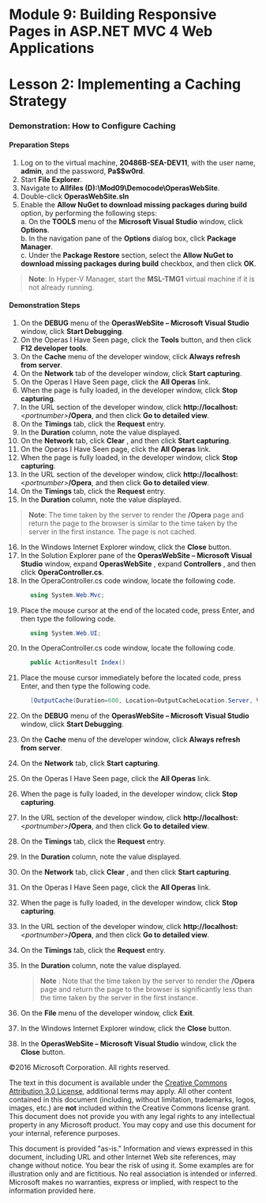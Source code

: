 ﻿# Module 9: Building Responsive Pages in ASP.NET MVC 4 Web Applications

# Lesson 2: Implementing a Caching Strategy

### Demonstration: How to Configure Caching

#### Preparation Steps

1. Log on to the virtual machine, **20486B-SEA-DEV11**, with the user name, **admin**, and the password, **Pa$$w0rd**.
2. Start **File Explorer**.
3. Navigate to **Allfiles (D):\Mod09\Democode\OperasWebSite**.
4. Double-click **OperasWebSite.sln**
5. Enable the **Allow NuGet to download missing packages during build** option, by performing the following steps:  
  a. On the **TOOLS** menu of the **Microsoft Visual Studio** window, click **Options**.  
  b. In the navigation pane of the **Options** dialog box, click **Package Manager**.  
  c. Under the **Package Restore** section, select the **Allow NuGet to download missing packages during build** checkbox, and then click **OK**.
  
  >**Note**: In Hyper-V Manager, start the **MSL-TMG1** virtual machine if it is not already running.

#### Demonstration Steps

1. On the **DEBUG** menu of the **OperasWebSite – Microsoft Visual Studio** window, click **Start Debugging**.
2. On the Operas I Have Seen page, click the **Tools** button, and then click **F12 developer tools**.
3. On the **Cache** menu of the developer window, click **Always refresh from server**.
4. On the **Network** tab of the developer window, click **Start capturing**.
5. On the Operas I Have Seen page, click the **All Operas** link.
6. When the page is fully loaded, in the developer window, click **Stop capturing**.
7. In the URL section of the developer window, click **http://localhost:**&lt;_portnumber&gt;_**/Opera**, and then click **Go to detailed view**.
8. On the **Timings** tab, click the **Request** entry.
9. In the **Duration** column, note the value displayed.
10. On the **Network** tab, click **Clear** , and then click **Start capturing**.
11. On the Operas I Have Seen page, click the **All Operas** link.
12. When the page is fully loaded, in the developer window, click **Stop capturing**.
13. In the URL section of the developer window, click **http://localhost:**&lt;_portnumber&gt;_**/Opera**, and then click **Go to detailed view**.
14. On the **Timings** tab, click the **Request** entry.
15. In the **Duration** column, note the value displayed.

   >**Note**: The time taken by the server to render the **/Opera** page and return the page to the browser is similar to the time taken by the server in the first instance. The page is not cached.

16. In the Windows Internet Explorer window, click the **Close** button.
17. In the Solution Explorer pane of the **OperasWebSite – Microsoft Visual Studio** window, expand **OperasWebSite** , expand  **Controllers** , and then click **OperaController.cs**.
18. In the OperaController.cs code window, locate the following code.

  ```cs
        using System.Web.Mvc;
```
19. Place the mouse cursor at the end of the located code, press Enter, and then type the following code.

  ```cs
        using System.Web.UI;
```
20. In the OperaController.cs code window, locate the following code.

  ```cs
        public ActionResult Index()
```
21. Place the mouse cursor immediately before the located code, press Enter, and then type the following code.

  ```cs
        [OutputCache(Duration=600, Location=OutputCacheLocation.Server, VaryByParam="none")]
```
22. On the **DEBUG** menu of the **OperasWebSite – Microsoft Visual Studio** window, click **Start Debugging**.
23. On the **Cache** menu of the developer window, click **Always refresh from server**.
24. On the **Network** tab, click **Start capturing**.
25. On the Operas I Have Seen page, click the **All Operas** link.
26. When the page is fully loaded, in the developer window, click **Stop capturing**.
27. In the URL section of the developer window, click **http://localhost:**&lt;_portnumber&gt;_**/Opera**, and then click **Go to detailed view**.
28. On the **Timings** tab, click the **Request** entry.
29. In the **Duration** column, note the value displayed.
30. On the **Network** tab, click **Clear** , and then click **Start capturing**.
31. On the Operas I Have Seen page, click the **All Operas** link.
32. When the page is fully loaded, in the developer window, click **Stop capturing**.
33. In the URL section of the developer window, click **http://localhost:**&lt;_portnumber&gt;_**/Opera**, and then click **Go to detailed view**.
34. On the **Timings** tab, click the **Request** entry.
35. In the **Duration** column, note the value displayed.

    >**Note** : Note that the time taken by the server to render the **/Opera** page and return the page to the browser is significantly less than the time taken by the server in the first instance.

36. On the **File** menu of the developer window, click **Exit**.
37. In the Windows Internet Explorer window, click the **Close** button.
38. In the **OperasWebSite – Microsoft Visual Studio** window, click the **Close** button.

©2016 Microsoft Corporation. All rights reserved.

The text in this document is available under the  [Creative Commons Attribution 3.0 License](https://creativecommons.org/licenses/by/3.0/legalcode), additional terms may apply. All other content contained in this document (including, without limitation, trademarks, logos, images, etc.) are  **not**  included within the Creative Commons license grant. This document does not provide you with any legal rights to any intellectual property in any Microsoft product. You may copy and use this document for your internal, reference purposes.

This document is provided &quot;as-is.&quot; Information and views expressed in this document, including URL and other Internet Web site references, may change without notice. You bear the risk of using it. Some examples are for illustration only and are fictitious. No real association is intended or inferred. Microsoft makes no warranties, express or implied, with respect to the information provided here.
